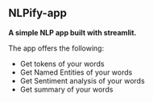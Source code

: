 ## NLPify-app

**A simple NLP app built with streamlit.**

The app offers the following:

  - Get tokens of your words
  - Get Named Entities of your words
  - Get Sentiment analysis of your words
  - Get summary of your words
